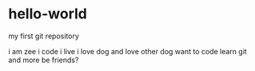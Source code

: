 # hello-world
my first git repository

i am zee
i code
i live
i love dog
and love other dog
want to code
learn git
and more
be friends?
